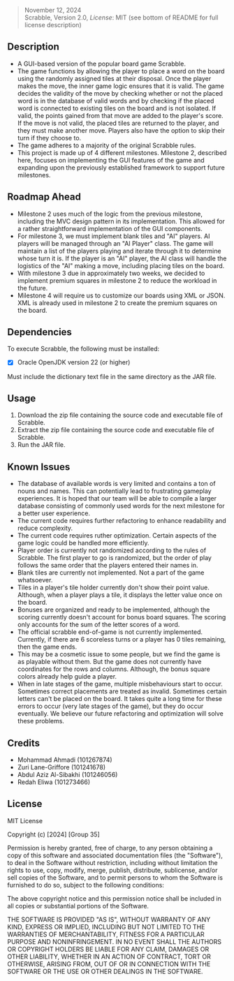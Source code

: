 >November 12, 2024\
Scrabble, Version 2.0, *License*: MIT (see bottom of README for full license description)

## Description
- A GUI-based version of the popular board game Scrabble.
- The game functions by allowing the player to place a word on the board using the randomly assigned tiles at their disposal. Once the player makes the move, the inner game logic ensures that it is valid. The game decides the validity of the move by checking whether or not the placed word is in the database of valid words and by checking if the placed word is connected to existing tiles on the board and is not isolated. If valid, the points gained from that move are added to the player's score. If the move is not valid, the placed tiles are returned to the player, and they must make another move. Players also have the option to skip their turn if they choose to. 
- The game adheres to a majority of the original Scrabble rules.
- This project is made up of 4 different milestones. Milestone 2, described here, focuses on implementing the GUI features of the game and expanding upon the previously established framework to support future milestones.
  
## Roadmap Ahead
- Milestone 2 uses much of the logic from the previous milestone, including the MVC design pattern in its implementation. This allowed for a rather straightforward implementation of the GUI components.
- For milestone 3, we must implement blank tiles and "AI" players. AI players will be managed through an "AI Player" class. The game will maintain a list of the players playing and iterate through it to determine whose turn it is. If the player is an "AI" player, the AI class will handle the logistics of the "AI" making a move, including placing tiles on the board.
- With milestone 3 due in approximately two weeks, we decided to implement premium squares in milestone 2 to reduce the workload in the future.
- Milestone 4 will require us to customize our boards using XML or JSON. XML is already used in milestone 2 to create the premium squares on the board.
  
## Dependencies

To execute Scrabble, the following must be installed:
- [x] Oracle OpenJDK version 22 (or higher)

Must include the dictionary text file in the same directory as the JAR file.

## Usage
1. Download the zip file containing the source code and executable file of Scrabble.
2. Extract the zip file containing the source code and executable file of Scrabble.
3. Run the JAR file.

## Known Issues

- The database of available words is very limited and contains a ton of nouns and names. This can potentially lead to frustrating gameplay experiences. It is hoped that our team will be able to compile a larger database consisting of commonly used words for the next milestone for a better user experience.
- The current code requires further refactoring to enhance readability and reduce complexity.
- The current code requires ruther optimization. Certain aspects of the game logic could be handled more efficiently.
- Player order is currently not randomized according to the rules of Scrabble. The first player to go is randomized, but the order of play follows the same order that the players entered their names in.
- Blank tiles are currently not implemented. Not a part of the game whatsoever.
- Tiles in a player's tile holder currently don't show their point value. Although, when a player plays a tile, it displays the letter value once on the board. 
- Bonuses are organized and ready to be implemented, although the scoring currently doesn't account for bonus board squares. The scoring only accounts for the sum of the letter scores of a word.
- The official scrabble end-of-game is not currently implemented. Currently, if there are 6 scoreless turns or a player has 0 tiles remaining, then the game ends. 
- This may be a cosmetic issue to some people, but we find the game is as playable without them. But the game does not currently have coordinates for the rows and columns. Although, the bonus square colors already help guide a player.
- When in late stages of the game, multiple misbehaviours start to occur. Sometimes correct placements are treated as invalid. Sometimes certain letters can't be placed on the board. It takes quite a long time for these errors to occur (very late stages of the game), but they do occur eventually. We believe our future refactoring and optimization will solve these problems.

## Credits

- Mohammad Ahmadi (101267874)
- Zuri Lane-Griffore (101241678)
- Abdul Aziz Al-Sibakhi (101246056)
- Redah Eliwa (101273466)

## License

MIT License

Copyright (c) [2024] [Group 35]

Permission is hereby granted, free of charge, to any person obtaining a copy
of this software and associated documentation files (the "Software"), to deal
in the Software without restriction, including without limitation the rights
to use, copy, modify, merge, publish, distribute, sublicense, and/or sell
copies of the Software, and to permit persons to whom the Software is
furnished to do so, subject to the following conditions:

The above copyright notice and this permission notice shall be included in all
copies or substantial portions of the Software.

THE SOFTWARE IS PROVIDED "AS IS", WITHOUT WARRANTY OF ANY KIND, EXPRESS OR
IMPLIED, INCLUDING BUT NOT LIMITED TO THE WARRANTIES OF MERCHANTABILITY,
FITNESS FOR A PARTICULAR PURPOSE AND NONINFRINGEMENT. IN NO EVENT SHALL THE
AUTHORS OR COPYRIGHT HOLDERS BE LIABLE FOR ANY CLAIM, DAMAGES OR OTHER
LIABILITY, WHETHER IN AN ACTION OF CONTRACT, TORT OR OTHERWISE, ARISING FROM,
OUT OF OR IN CONNECTION WITH THE SOFTWARE OR THE USE OR OTHER DEALINGS IN THE
SOFTWARE.

